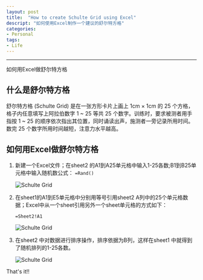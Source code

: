 ```yaml
---
layout: post
title:  "How to create Schulte Grid using Excel"
descript: "如何使用Excel制作一个建议的舒尔特方格"
categories: 
- Personal
tags:
- Life
---
```



----------------

如何用Excel做舒尔特方格


## 什么是舒尔特方格

舒尔特方格 (Schulte Grid) 是在一张方形卡片上画上 1cm × 1cm 的 25 个方格，格子内任意填写上阿拉伯数字 1 ~ 25 等共 25 个数字。训练时，要求被测者用手指按 1 ~ 25 的顺序依次指出其位置，同时诵读出声，施测者一旁记录所用时间。数完 25 个数字所用时间越短，注意力水平越高。

## 如何用Excel做舒尔特方格
1. 新建一个Excel文件；在sheet2 的A1到A25单元格中输入1-25各数;B1到B25单元格中输入随机数公式：	`=Rand()`

	![Schulte Grid](/assets/images/2013/04/29/shulte-grid_1.jpg)


2. 在sheet1的A1到E5单元格中分别用等号引用sheet2 A列中的25个单元格数据；Excel中从一个sheet引用另外一个sheet单元格的方式如下：

	`=Sheet2!A1`

	![Schulte Grid](/assets/images/2013/04/29/shulte-grid_2.jpg)


3. 在sheet2 中对数据进行排序操作，排序依据为B列，这样在sheet1 中就得到了随机排列的1-25各数。

	![Schulte Grid](/assets/images/2013/04/29/shulte-grid_3.jpg)


That's it!!

